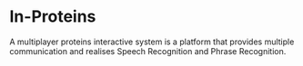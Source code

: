 # In-Proteins
A multiplayer proteins interactive system is a platform that provides multiple communication and realises Speech Recognition and Phrase Recognition. 
